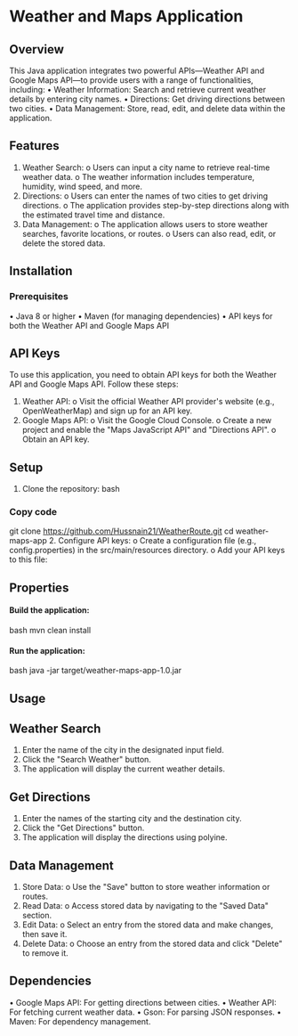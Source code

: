 # Weather and Maps Application
## Overview
This Java application integrates two powerful APIs—Weather API and Google Maps API—to provide users with a range of functionalities, including:
•	Weather Information: Search and retrieve current weather details by entering city names.
•	Directions: Get driving directions between two cities.
•	Data Management: Store, read, edit, and delete data within the application.
## Features
1.	Weather Search:
o	Users can input a city name to retrieve real-time weather data.
o	The weather information includes temperature, humidity, wind speed, and more.
2.	Directions:
o	Users can enter the names of two cities to get driving directions.
o	The application provides step-by-step directions along with the estimated travel time and distance.
3.	Data Management:
o	The application allows users to store weather searches, favorite locations, or routes.
o	Users can also read, edit, or delete the stored data.
## Installation
### Prerequisites
•	Java 8 or higher
•	Maven (for managing dependencies)
•	API keys for both the Weather API and Google Maps API
## API Keys
To use this application, you need to obtain API keys for both the Weather API and Google Maps API. Follow these steps:
1.	Weather API:
o	Visit the official Weather API provider's website (e.g., OpenWeatherMap) and sign up for an API key.
2.	Google Maps API:
o	Visit the Google Cloud Console.
o	Create a new project and enable the "Maps JavaScript API" and "Directions API".
o	Obtain an API key.
## Setup
1.	Clone the repository:
bash
### Copy code
git clone https://github.com/Hussnain21/WeatherRoute.git 
cd weather-maps-app
2.	Configure API keys:
o	Create a configuration file (e.g., config.properties) in the src/main/resources directory.
o	Add your API keys to this file:
## Properties
#### Build the application:
bash
mvn clean install
#### Run the application:
bash
java -jar target/weather-maps-app-1.0.jar
## Usage
## Weather Search
1.	Enter the name of the city in the designated input field.
2.	Click the "Search Weather" button.
3.	The application will display the current weather details.
## Get Directions
1.	Enter the names of the starting city and the destination city.
2.	Click the "Get Directions" button.
3.	The application will display the directions using polyine.
## Data Management
1. 	Store Data:
o	Use the "Save" button to store weather information or routes.
2.	Read Data:
o	Access stored data by navigating to the "Saved Data" section.
3.	Edit Data:
o	Select an entry from the stored data and make changes, then save it.
4.	Delete Data:
o	Choose an entry from the stored data and click "Delete" to remove it.


## Dependencies
•	Google Maps API: For getting directions between cities.
•	Weather API: For fetching current weather data.
•	Gson: For parsing JSON responses.
•	Maven: For dependency management.

